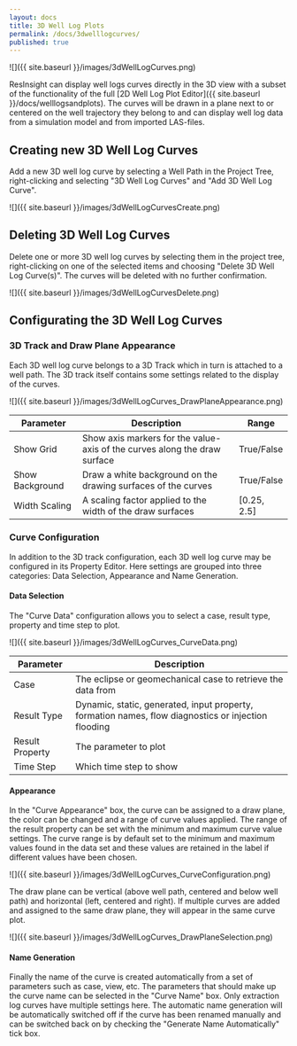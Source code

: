 ```yaml
---
layout: docs
title: 3D Well Log Plots
permalink: /docs/3dwelllogcurves/
published: true
---
```



![]({{ site.baseurl }}/images/3dWellLogCurves.png)

ResInsight can display well logs curves directly in the 3D view with a subset of the functionality of the full [2D Well Log Plot Editor]({{ site.baseurl }}/docs/welllogsandplots). The curves will be drawn in a plane next to or centered on the well trajectory they belong to and can display well log data from a simulation model and from imported LAS-files.

## Creating new 3D Well Log Curves
Add a new 3D well log curve by selecting a Well Path in the Project Tree, right-clicking and selecting "3D Well Log Curves" and "Add 3D Well Log Curve".

![]({{ site.baseurl }}/images/3dWellLogCurvesCreate.png)

## Deleting 3D Well Log Curves
Delete one or more 3D well log curves by selecting them in the project tree, right-clicking on one of the selected items and choosing "Delete 3D Well Log Curve(s)". The curves will be deleted with no further confirmation.

![]({{ site.baseurl }}/images/3dWellLogCurvesDelete.png)

## Configurating the 3D Well Log Curves

### 3D Track and Draw Plane Appearance
Each 3D well log curve belongs to a 3D Track which in turn is attached to a well path. The 3D track itself contains some settings related to the display of the curves.

![]({{ site.baseurl }}/images/3dWellLogCurves_DrawPlaneAppearance.png)

| Parameter      | Description                                                                | Range       |
|----------------|----------------------------------------------------------------------------|-------------|
| Show Grid      | Show axis markers for the value-axis of the curves along the draw surface  | True/False  |
| Show Background| Draw a white background on the drawing surfaces of the curves              | True/False  |
| Width Scaling  | A scaling factor applied to the width of the draw surfaces                 | [0.25, 2.5] | 

### Curve Configuration
In addition to the 3D track configuration, each 3D well log curve may be configured in its Property Editor. Here settings are grouped into three categories: Data Selection, Appearance and Name Generation.

#### Data Selection
The "Curve Data" configuration allows you to select a case, result type, property and time step to plot.

![]({{ site.baseurl }}/images/3dWellLogCurves_CurveData.png)

| Parameter      | Description                                                                                         |
|----------------|-----------------------------------------------------------------------------------------------------|
| Case           | The eclipse or geomechanical case to retrieve the data from                                         |
| Result Type    | Dynamic, static, generated, input property, formation names, flow diagnostics or injection flooding |
| Result Property| The parameter to plot                                                                               |
| Time Step      | Which time step to show                                                                             |

#### Appearance
In the "Curve Appearance" box, the curve can be assigned to a draw plane, the color can be changed and a range of curve values applied. The range of the result property can be set with the minimum and maximum curve value settings. The curve range is by default set to the minimum and maximum values found in the data set and these values are retained in the label if different values have been chosen.

![]({{ site.baseurl }}/images/3dWellLogCurves_CurveConfiguration.png)

The draw plane can be vertical (above well path, centered and below well path) and horizontal (left, centered and right). If multiple curves are added and assigned to the same draw plane, they will appear in the same curve plot.

![]({{ site.baseurl }}/images/3dWellLogCurves_DrawPlaneSelection.png)

#### Name Generation
Finally the name of the curve is created automatically from a set of parameters such as case, view, etc. The parameters that should make up the curve name can be selected in the "Curve Name" box. Only extraction log curves have multiple settings here. The automatic name generation will be automatically switched off if the curve has been renamed manually and can be switched back on by checking the "Generate Name Automatically" tick box.
